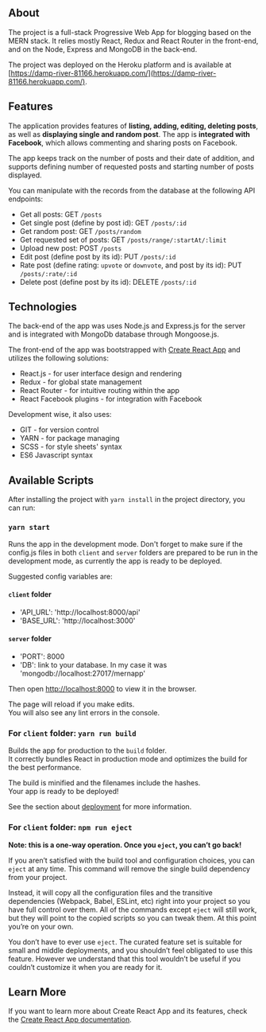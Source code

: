## About

The project is a full-stack Progressive Web App for blogging based on the MERN stack. It relies mostly React, Redux and React Router in the front-end, and on the Node, Express and MongoDB in the back-end.

The project was deployed on the Heroku platform and is available at [https://damp-river-81166.herokuapp.com/](https://damp-river-81166.herokuapp.com/).

## Features

The application provides features of **listing, adding, editing, deleting posts**, as well as **displaying single  and random post**.
The app is **integrated with Facebook**, which allows commenting and sharing posts on Facebook.

The app keeps track on the number of posts and their date of addition, and supports defining number of requested posts and starting number of posts displayed.

You can manipulate with the records from the database at the following API endpoints:
- Get all posts: GET `/posts`
- Get single post (define by post id): GET `/posts/:id`
- Get random post: GET `/posts/random`
- Get requested set of posts: GET `/posts/range/:startAt/:limit`
- Upload new post: POST `/posts`
- Edit post (define post by its id): PUT `/posts/:id`
- Rate post (define rating: `upvote` or `downvote`, and post by its id): PUT `/posts/:rate/:id`
- Delete post (define post by its id): DELETE `/posts/:id`

## Technologies

The back-end of the app was uses Node.js and Express.js for the server and is integrated with MongoDb database through Mongoose.js.

The front-end of the app was bootstrapped with [Create React App](https://github.com/facebook/create-react-app) and utilizes the following solutions:
- React.js - for user interface design and rendering
- Redux - for global state management
- React Router - for intuitive routing within the app
- React Facebook plugins - for integration with Facebook

Development wise, it also uses:
- GIT - for version control
- YARN - for package managing
- SCSS - for style sheets' syntax
- ES6 Javascript syntax

## Available Scripts

After installing the project with `yarn install` in the project directory, you can run:

### `yarn start`

Runs the app in the development mode. Don't forget to make sure if the config.js files in both `client` and `server` folders are prepared to be run in the development mode, as currently the app is ready to be deployed.

Suggested config variables are:

#### `client` folder
- 'API_URL': 'http://localhost:8000/api'
- 'BASE_URL': 'http://localhost:3000'

#### `server` folder
- 'PORT': 8000
- 'DB': link to your database. In my case it was 'mongodb://localhost:27017/mernapp'

Then open [http://localhost:8000](http://localhost:8000) to view it in the browser.

The page will reload if you make edits.<br>
You will also see any lint errors in the console.

### For `client` folder: `yarn run build`

Builds the app for production to the `build` folder.<br>
It correctly bundles React in production mode and optimizes the build for the best performance.

The build is minified and the filenames include the hashes.<br>
Your app is ready to be deployed!

See the section about [deployment](https://facebook.github.io/create-react-app/docs/deployment) for more information.

### For `client` folder: `npm run eject`

**Note: this is a one-way operation. Once you `eject`, you can’t go back!**

If you aren’t satisfied with the build tool and configuration choices, you can `eject` at any time. This command will remove the single build dependency from your project.

Instead, it will copy all the configuration files and the transitive dependencies (Webpack, Babel, ESLint, etc) right into your project so you have full control over them. All of the commands except `eject` will still work, but they will point to the copied scripts so you can tweak them. At this point you’re on your own.

You don’t have to ever use `eject`. The curated feature set is suitable for small and middle deployments, and you shouldn’t feel obligated to use this feature. However we understand that this tool wouldn’t be useful if you couldn’t customize it when you are ready for it.

## Learn More

If you want to learn more about Create React App and its features, check the [Create React App documentation](https://facebook.github.io/create-react-app/docs/getting-started).
